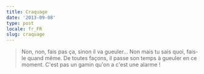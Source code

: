 ```yaml
---
title: Craquage
date: '2013-09-08'
type: post
locale: fr_FR
slug: craquage
---
```


> Non, non, fais pas ça, sinon il va gueuler... Non mais tu sais quoi, fais-le quand même. De toutes façons, il passe son temps à gueuler en ce moment. C'est pas un gamin qu'on a c'est une alarme !
